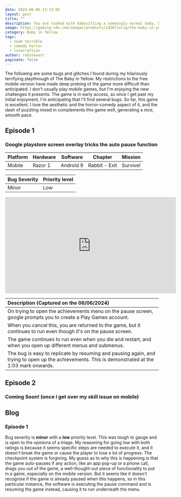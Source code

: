 ```yaml
---
date: 2024-06-06 13:13:58
layout: post
title: ""
description: You are tasked with babysitting a seemingly normal baby, but as the game unfolds not all is as it seems with sublte horror events that escalate over the chapters revealing the babys attempts to take control.
image: https://gaming-cdn.com/images/products/14267/orig/the-baby-in-yellow-pc-game-steam-cover.jpg?v=1697641227
category: Baby in Yellow
tags: 
  - team terrible
  - comedy horror
  - lovecraftian
author: robstewart
paginate: false
---
```

The following are some bugs and glitches I found during my hilariously terrifying playthrough of The Baby in Yellow. My restrictions to the free mobile version have made deep probing of the game more difficult than anticipated. I don't usually play mobile games, but I'm enjoying the new challenges it presents. The game is in early access, so once I get past my initial enjoyment, I'm anticipating that I'll find several bugs. So far, this game is excellent. I love the aesthetic and the horror-comedy aspect of it, and the dash of puzzling mixed in complements this game well, generating a nice, smooth pace.


## Episode 1
### Google playstore screen overlay tricks the auto pause function

| Platform | Hardware | Software  | Chapter       | Mission  |
| ---------| -------- | --------- | ------------- | -------- |
| Mobile   | Razor 1  | Android 9 | Rabbit - Exit | Survive! |

| Bug Severity | Priority level |
| ------------ | -------------- |
| Minor        | Low            |

<iframe width="560" height="315" src="https://www.youtube.com/embed/dzBZjVxtySg?si=1kPzVqfRjLU2KqPH" title="YouTube video player" frameborder="0" allow="accelerometer; autoplay; clipboard-write; encrypted-media; gyroscope; picture-in-picture; web-share" referrerpolicy="strict-origin-when-cross-origin" allowfullscreen></iframe>

| Description (Captured on the 06/06/2024) |
| :-- |
| On trying to open the achievements menu on the pause screen, google prompts you to create a Play Games account. |
| When you cancel this, you are returned to the game, but it continues to run even though it's on the pause screen. |
| The game continues to run even when you die and restart, and when you open up different menus and submenus. |
| The bug is easy to replicate by resuming and pausing again, and trying to open up the achievements. This is demonstrated at the 1:03 mark onwards. |

## Episode 2
### Coming Soon! (once I get over my skill issue on mobile)

## Blog

### Episode 1
Bug severity is **minor** with a **low** priority level. This was tough to gauge and is open to the opinions of a triage. My reasoning for going low with both ratings is because it seems specific steps are needed to execute it, and it doesn't break the game or cause the player to lose a lot of progress. The checkpoint system is forgiving. My guess as to why this is happening is that the game auto-pauses if any action, like an app pop-up or a phone call, drags you out of the game, a well-thought-out piece of functionality to put in a game, especially on the mobile version. But it seems like it doesn't recognise if the game is already paused when this happens, so in this particular instance, the software is executing the pause command and is resuming the game instead, causing it to run underneath the menu.